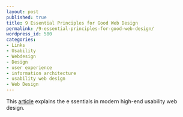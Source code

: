 ```yaml
---
layout: post
published: true
title: 9 Essential Principles for Good Web Design
permalink: /9-essential-principles-for-good-web-design/
wordpress_id: 580
categories:
- Links
- Usability
- Webdesign
- Design
- user experience
- information architecture
- usability web design
- Web Design
---
```



This <a href="http://psd.tutsplus.com/tutorials/designing-tutorials/9-essential-principles-for-good-web-design/">article</a> explains the e
ssentials in modern high-end usability web design.
